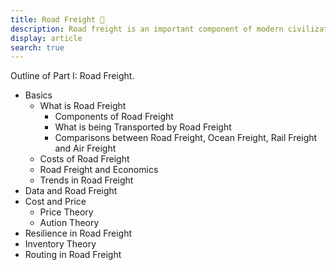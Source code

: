 ```yaml
---
title: Road Freight 🚚
description: Road freight is an important component of modern civilization
display: article
search: true
---
```


Outline of Part I: Road Freight.


- Basics
  - What is Road Freight
    - Components of Road Freight
    - What is being Transported by Road Freight
    - Comparisons between Road Freight, Ocean Freight, Rail Freight and Air Freight
  - Costs of Road Freight
  - Road Freight and Economics
  - Trends in Road Freight
- Data and Road Freight
- Cost and Price
  - Price Theory
  - Aution Theory
- Resilience in Road Freight
- Inventory Theory
- Routing in Road Freight
